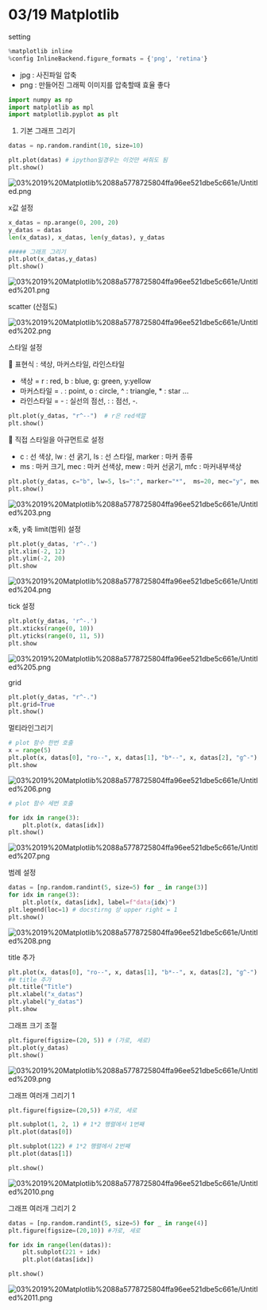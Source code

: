 # 03/19 Matplotlib

setting

```python
%matplotlib inline
%config InlineBackend.figure_formats = {'png', 'retina'}
```

- jpg : 사진파일 압축
- png : 만들어진 그래픽 이미지를 압축할때 효율 좋다

```python
import numpy as np
import matplotlib as mpl
import matplotlib.pyplot as plt
```

1. 기본 그래프 그리기

```python
datas = np.random.randint(10, size=10)

plt.plot(datas) # ipython일경우는 이것만 써줘도 됨
plt.show()
```

![03%2019%20Matplotlib%2088a5778725804ffa96ee521dbe5c661e/Untitled.png](03%2019%20Matplotlib%2088a5778725804ffa96ee521dbe5c661e/Untitled.png)

x값 설정

```python
x_datas = np.arange(0, 200, 20)
y_datas = datas
len(x_datas), x_datas, len(y_datas), y_datas

##### 그래프 그리기
plt.plot(x_datas,y_datas)
plt.show()
```

![03%2019%20Matplotlib%2088a5778725804ffa96ee521dbe5c661e/Untitled%201.png](03%2019%20Matplotlib%2088a5778725804ffa96ee521dbe5c661e/Untitled%201.png)

scatter (산점도)

![03%2019%20Matplotlib%2088a5778725804ffa96ee521dbe5c661e/Untitled%202.png](03%2019%20Matplotlib%2088a5778725804ffa96ee521dbe5c661e/Untitled%202.png)

스타일 설정

🤜  표현식 : 색상, 마커스타일, 라인스타일

- 색상 = r : red, b : blue, g: green, y:yellow
- 마커스타일 = . : point, o : circle, ^ : triangle, * : star ...
- 라인스타일 = - : 실선의 점선, : : 점선, -.

```python
plt.plot(y_datas, "r^--")  # r은 red색깔
plt.show()
```

🤜  직접 스타일을 아규먼트로 설정

- c : 선 색상, lw : 선 굵기, ls : 선 스타일, marker : 마커 종류
- ms : 마커 크기, mec : 마커 선색상, mew : 마커 선굵기, mfc : 마커내부색상

```python
plt.plot(y_datas, c="b", lw=5, ls=":", marker="*",  ms=20, mec="y", mew=3, mfc="r")
plt.show()
```

![03%2019%20Matplotlib%2088a5778725804ffa96ee521dbe5c661e/Untitled%203.png](03%2019%20Matplotlib%2088a5778725804ffa96ee521dbe5c661e/Untitled%203.png)

x축, y축 limit(범위) 설정

```python
plt.plot(y_datas, 'r^-.')
plt.xlim(-2, 12)
plt.ylim(-2, 20)
plt.show
```

![03%2019%20Matplotlib%2088a5778725804ffa96ee521dbe5c661e/Untitled%204.png](03%2019%20Matplotlib%2088a5778725804ffa96ee521dbe5c661e/Untitled%204.png)

tick 설정

```python
plt.plot(y_datas, 'r^-.')
plt.xticks(range(0, 10))
plt.yticks(range(0, 11, 5))
plt.show
```

![03%2019%20Matplotlib%2088a5778725804ffa96ee521dbe5c661e/Untitled%205.png](03%2019%20Matplotlib%2088a5778725804ffa96ee521dbe5c661e/Untitled%205.png)

grid

```python
plt.plot(y_datas, "r^-.")
plt.grid=True
plt.show()
```

멀티라인그리기

```python
# plot 함수 한번 호출
x = range(5)
plt.plot(x, datas[0], "ro--", x, datas[1], "b*--", x, datas[2], "g^-")
plt.show
```

![03%2019%20Matplotlib%2088a5778725804ffa96ee521dbe5c661e/Untitled%206.png](03%2019%20Matplotlib%2088a5778725804ffa96ee521dbe5c661e/Untitled%206.png)

```python
# plot 함수 세번 호출

for idx in range(3):
    plt.plot(x, datas[idx])
plt.show()
```

![03%2019%20Matplotlib%2088a5778725804ffa96ee521dbe5c661e/Untitled%207.png](03%2019%20Matplotlib%2088a5778725804ffa96ee521dbe5c661e/Untitled%207.png)

범례 설정

```python
datas = [np.random.randint(5, size=5) for _ in range(3)]
for idx in range(3):
    plt.plot(x, datas[idx], label=f"data{idx}")
plt.legend(loc=1) # docstirng 상 upper right = 1
plt.show()
```

![03%2019%20Matplotlib%2088a5778725804ffa96ee521dbe5c661e/Untitled%208.png](03%2019%20Matplotlib%2088a5778725804ffa96ee521dbe5c661e/Untitled%208.png)

title 추가

```python
plt.plot(x, datas[0], "ro--", x, datas[1], "b*--", x, datas[2], "g^-")
## title 추가
plt.title("Title")
plt.xlabel("x_datas")
plt.ylabel("y_datas")
plt.show
```

그래프 크기 조절

```python
plt.figure(figsize=(20, 5)) # (가로, 세로)
plt.plot(y_datas)
plt.show()
```

![03%2019%20Matplotlib%2088a5778725804ffa96ee521dbe5c661e/Untitled%209.png](03%2019%20Matplotlib%2088a5778725804ffa96ee521dbe5c661e/Untitled%209.png)

그래프 여러개 그리기 1

```python
plt.figure(figsize=(20,5)) #가로, 세로

plt.subplot(1, 2, 1) # 1*2 행렬에서 1번째
plt.plot(datas[0])

plt.subplot(122) # 1*2 행렬에서 2번째
plt.plot(datas[1])

plt.show()
```

![03%2019%20Matplotlib%2088a5778725804ffa96ee521dbe5c661e/Untitled%2010.png](03%2019%20Matplotlib%2088a5778725804ffa96ee521dbe5c661e/Untitled%2010.png)

그래프 여러개 그리기 2

```python
datas = [np.random.randint(5, size=5) for _ in range(4)]
plt.figure(figsize=(20,10)) #가로, 세로

for idx in range(len(datas)):
    plt.subplot(221 + idx) 
    plt.plot(datas[idx])

plt.show()
```

![03%2019%20Matplotlib%2088a5778725804ffa96ee521dbe5c661e/Untitled%2011.png](03%2019%20Matplotlib%2088a5778725804ffa96ee521dbe5c661e/Untitled%2011.png)